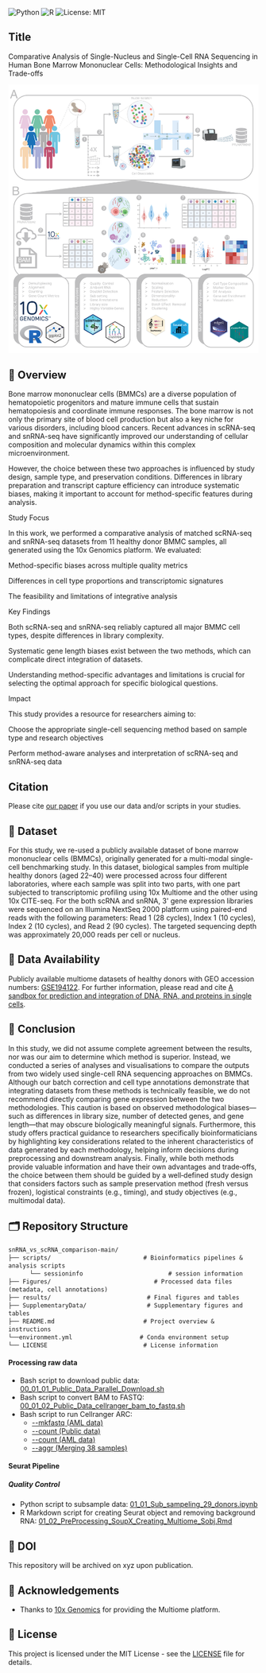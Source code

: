 ![Python](https://img.shields.io/badge/python-3.9%2B-blue)
![R](https://img.shields.io/badge/R-4.0%2B-green)
![License: MIT](https://img.shields.io/badge/License-MIT-yellow.svg)

## **Title**
Comparative Analysis of Single-Nucleus and Single-Cell RNA Sequencing in Human Bone Marrow Mononuclear Cells: Methodological Insights and Trade-offs

![Dataset](study_design.png)
## 🔬 **Overview**  
Bone marrow mononuclear cells (BMMCs) are a diverse population of hematopoietic progenitors and mature immune cells that sustain hematopoiesis and coordinate immune responses. The bone marrow is not only the primary site of blood cell production but also a key niche for various disorders, including blood cancers. Recent advances in scRNA-seq and snRNA-seq have significantly improved our understanding of cellular composition and molecular dynamics within this complex microenvironment.

However, the choice between these two approaches is influenced by study design, sample type, and preservation conditions. Differences in library preparation and transcript capture efficiency can introduce systematic biases, making it important to account for method-specific features during analysis.

Study Focus

In this work, we performed a comparative analysis of matched scRNA-seq and snRNA-seq datasets from 11 healthy donor BMMC samples, all generated using the 10x Genomics platform. We evaluated:

Method-specific biases across multiple quality metrics

Differences in cell type proportions and transcriptomic signatures

The feasibility and limitations of integrative analysis

Key Findings

Both scRNA-seq and snRNA-seq reliably captured all major BMMC cell types, despite differences in library complexity.

Systematic gene length biases exist between the two methods, which can complicate direct integration of datasets.

Understanding method-specific advantages and limitations is crucial for selecting the optimal approach for specific biological questions.

Impact

This study provides a resource for researchers aiming to:

Choose the appropriate single-cell sequencing method based on sample type and research objectives

Perform method-aware analyses and interpretation of scRNA-seq and snRNA-seq data

## **Citation**  
Please cite [our paper](XXXX) if you use our data and/or scripts in your studies.

## 📂 **Dataset**  
For this study, we re-used a publicly available dataset of bone marrow mononuclear cells (BMMCs), originally generated for a multi-modal single-cell benchmarking study. In this dataset, biological samples from multiple healthy donors (aged 22–40) were processed across four different laboratories, where each sample was split into two parts, with one part subjected to transcriptomic profiling using 10x Multiome and the other using 10x CITE-seq. 
For the both scRNA and snRNA, 3' gene expression libraries were sequenced on an Illumina NextSeq 2000 platform using paired-end reads with the following parameters: Read 1 (28 cycles), Index 1 (10 cycles), Index 2 (10 cycles), and Read 2 (90 cycles). 
The targeted sequencing depth was approximately 20,000 reads per cell or nucleus.

## 📂 **Data Availability** 
Publicly available multiome datasets of healthy donors with GEO accession numbers: [GSE194122](https://www.ncbi.nlm.nih.gov/bioproject/PRJNA799242). For further information, please read and cite [A sandbox for prediction and integration of DNA, RNA, and proteins in single cells](https://datasets-benchmarks-proceedings.neurips.cc/paper/2021/hash/158f3069a435b314a80bdcb024f8e422-Abstract-round2.html).

## 🌟 **Conclusion**  
In this study, we did not assume complete agreement between the results, nor was our aim to determine which method is superior. Instead, we conducted a series of analyses and visualisations to compare the outputs from two widely used single-cell RNA sequencing approaches on BMMCs. 
Although our batch correction and cell type annotations demonstrate that integrating datasets from these methods is technically feasible, we do not recommend directly comparing gene expression between the two methodologies. This caution is based on observed methodological biases—such as differences in library size, number of detected genes, and gene length—that may obscure biologically meaningful signals. Furthermore, this study offers practical guidance to researchers specifically bioinformaticians by highlighting key considerations related to the inherent characteristics of 
data generated by each methodology, helping inform decisions during preprocessing and downstream analysis.
Finally, while both methods provide valuable information and have their own advantages and trade‑offs, the choice between them should be guided by a well‑defined study design that considers factors such as sample preservation method (fresh versus frozen), logistical constraints (e.g., timing), and study objectives (e.g., multimodal data). 

## 🗂️ **Repository Structure**
```
snRNA_vs_scRNA_comparison-main/
├── scripts/                          # Bioinformatics pipelines & analysis scripts
      └── sessioninfo                        # session information
├── Figures/                             # Processed data files (metadata, cell annotations)
├── results/                           # Final figures and tables
├── SupplementaryData/                 # Supplementary figures and tables
├── README.md                         # Project overview & instructions
└──environment.yml                   # Conda environment setup
└── LICENSE                           # License information
```


#### **Processing raw data**  
- Bash script to download public data: [00_01_01_Public_Data_Parallel_Download.sh](scripts/00_01_01_Public_Data_Parallel_Download.sh)  
- Bash script to convert BAM to FASTQ: [00_01_02_Public_Data_cellranger_bam_to_fastq.sh](scripts/00_01_02_Public_Data_cellranger_bam_to_fastq.sh)  
- Bash script to run Cellranger ARC:  
  - [--mkfastq (AML data)](scripts/00_02_01_cellranger_arc_mkfastq_25AML_ATAC_GEX.sh)  
  - [--count (Public data)](scripts/00_01_03_cellranger_arc_count_13_public_data_ATAC_GEX.sh)  
  - [--count (AML data)](scripts/00_01_03_cellranger_arc_count_13_public_data_ATAC_GEX.sh)  
  - [--aggr (Merging 38 samples)](scripts/00_02_03_cellranger_arc_aggr_38_AML_Public_ATAC_GEX.sh)

#### **Seurat Pipeline**  
##### ***Quality Control***
- Python script to subsample data: [01_01_Sub_sampeling_29_donors.ipynb](scripts/01_01_Sub_sampeling_29_donors.ipynb)  
- R Markdown script for creating Seurat object and removing background RNA: [01_02_PreProcessing_SoupX_Creating_Multiome_Sobj.Rmd](scripts/01_02_PreProcessing_SoupX_Creating_Multiome_Sobj.Rmd)

## 📌 DOI
This repository will be archived on xyz upon publication.

## 🎉 **Acknowledgements**  
- Thanks to [10x Genomics](https://www.10xgenomics.com/) for providing the Multiome platform.

## 📜 **License**  
This project is licensed under the MIT License - see the [LICENSE](LICENSE) file for details.
